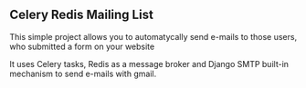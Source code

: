 <h2>Celery Redis Mailing List</h2>
<p>This simple project allows you to automatycally send e-mails to those users, who submitted a form on your website</p>
<p>It uses Celery tasks, Redis as a message broker and Django SMTP built-in mechanism to send e-mails with gmail.</p>
